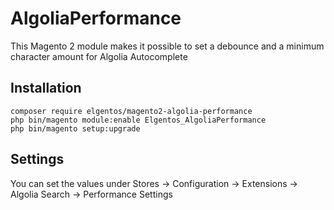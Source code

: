 # AlgoliaPerformance

This Magento 2 module makes it possible to set a debounce and a minimum character amount for Algolia Autocomplete

## Installation

```
composer require elgentos/magento2-algolia-performance
php bin/magento module:enable Elgentos_AlgoliaPerformance
php bin/magento setup:upgrade
```

## Settings

You can set the values under Stores -> Configuration -> Extensions -> Algolia Search -> Performance Settings

